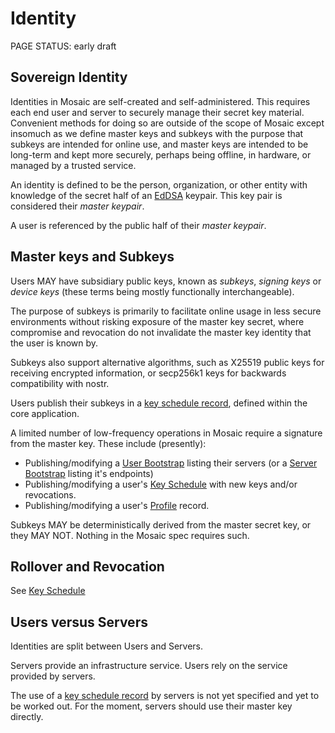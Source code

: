 # Identity

<status>PAGE STATUS: early draft</status>

## Sovereign Identity

Identities in Mosaic are self-created and self-administered.
This requires each end user and server to securely manage their secret key material.
Convenient methods for doing so are outside of the scope of Mosaic
except insomuch as we define master keys and subkeys with the purpose that
subkeys are intended for online use, and master keys are intended to be
long-term and kept more securely, perhaps being offline, in hardware, or
managed by a trusted service.

An identity is defined to be the person, organization, or other entity with knowledge
of the secret half of an [EdDSA](cryptography.md#digital-signature-with-eddsa-ed25519)
keypair.  This key pair is considered their *master keypair*.

A user is referenced by the public half of their *master keypair*.

## Master keys and Subkeys

Users MAY have subsidiary public keys, known as *subkeys*, *signing keys* or
*device keys* (these terms being mostly functionally interchangeable).

The purpose of subkeys is primarily to facilitate online usage in less secure
environments without risking exposure of the master key secret, where
compromise and revocation do not invalidate the master key identity that the
user is known by.

Subkeys also support alternative algorithms, such as X25519 public keys for
receiving encrypted information, or secp256k1 keys for backwards compatibility
with nostr.

Users publish their subkeys in a [key schedule record](keyschedule.md), defined
within the core application.

A limited number of low-frequency operations in Mosaic require a signature from
the master key. These include (presently):

* Publishing/modifying a [User Bootstrap](bootstrap.md) listing their servers (or
  a [Server Bootstrap](bootstrap.md) listing it's endpoints)
* Publishing/modifying a user's [Key Schedule](keyschedule.md) with new keys and/or revocations.
* Publishing/modifying a user's [Profile](profile.md) record.

Subkeys MAY be deterministically derived from the master secret key, or they
MAY NOT. Nothing in the Mosaic spec requires such.

## Rollover and Revocation

See [Key Schedule](keyschedule.md)

## Users versus Servers

Identities are split between Users and Servers.

Servers provide an infrastructure service. Users rely on the service provided by
servers.

The use of a [key schedule record](keyschedule.md) by servers is not yet specified
and yet to be worked out. For the moment, servers should use their master key directly.
